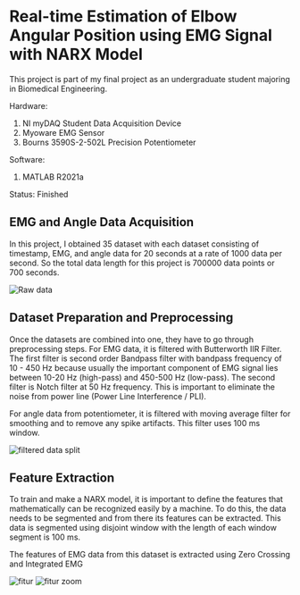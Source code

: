 # Real-time Estimation of Elbow Angular Position using EMG Signal with NARX Model

This project is part of my final project as an undergraduate student majoring in Biomedical Engineering.

Hardware:
1. NI myDAQ Student Data Acquisition Device
2. Myoware EMG Sensor
3. Bourns 3590S-2-502L Precision Potentiometer

Software:
1. MATLAB R2021a

Status: Finished

## EMG and Angle Data Acquisition

In this project, I obtained 35 dataset with each dataset consisting of timestamp, EMG, and angle data for 20 seconds at a rate of 1000 data per second. So the total data length for this project is 700000 data points or 700 seconds.

![Raw data](https://user-images.githubusercontent.com/80141940/177251610-cd752b29-911a-4bfe-bd78-e7e589cb7d88.png)

## Dataset Preparation and Preprocessing

Once the datasets are combined into one, they have to go through preprocessing steps. For EMG data, it is filtered with Butterworth IIR Filter. The first filter is second order Bandpass filter with bandpass frequency of 10 - 450 Hz because usually the important component of EMG signal lies between 10-20 Hz (high-pass) and 450-500 Hz (low-pass). The second filter is Notch filter at 50 Hz frequency. This is important to eliminate the noise from power line (Power Line Interference / PLI).

For angle data from potentiometer, it is filtered with moving average filter for smoothing and to remove any spike artifacts. This filter uses 100 ms window.

![filtered data split](https://user-images.githubusercontent.com/80141940/177253207-87e83216-6ff7-431a-918a-810d0bb1c67b.png)

## Feature Extraction

To train and make a NARX model, it is important to define the features that mathematically can be recognized easily by a machine. To do this, the data needs to be segmented and from there its features can be extracted. This data is segmented using disjoint window with the length of each window segment is 100 ms.

The features of EMG data from this dataset is extracted using Zero Crossing and Integrated EMG

![fitur](https://user-images.githubusercontent.com/80141940/177255679-46ab1d37-8a88-4c3b-a79a-46f2027870e4.png)
![fitur zoom](https://user-images.githubusercontent.com/80141940/177255690-4148344b-3af3-4056-95f6-0d98ce374c27.png)
